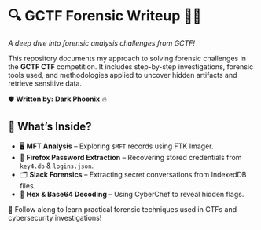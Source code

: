 # 🔍 GCTF Forensic Writeup 🕵️‍♂️  

*A deep dive into forensic analysis challenges from GCTF!*  

This repository documents my approach to solving forensic challenges in the **GCTF CTF** competition. It includes step-by-step investigations, forensic tools used, and methodologies applied to uncover hidden artifacts and retrieve sensitive data.

🛡 **Written by:** **Dark Phoenix** 🔥

## 🚀 What’s Inside?  
- 🖥 **MFT Analysis** – Exploring `$MFT` records using FTK Imager.  
- 🔐 **Firefox Password Extraction** – Recovering stored credentials from `key4.db` & `logins.json`.  
- 🗂 **Slack Forensics** – Extracting secret conversations from IndexedDB files.  
- 📜 **Hex & Base64 Decoding** – Using CyberChef to reveal hidden flags.  

🔎 Follow along to learn practical forensic techniques used in CTFs and cybersecurity investigations!  

